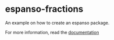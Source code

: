 # espanso-fractions
An example on how to create an espanso package.

For more information, read the [documentation](https://espanso.org/docs/)
